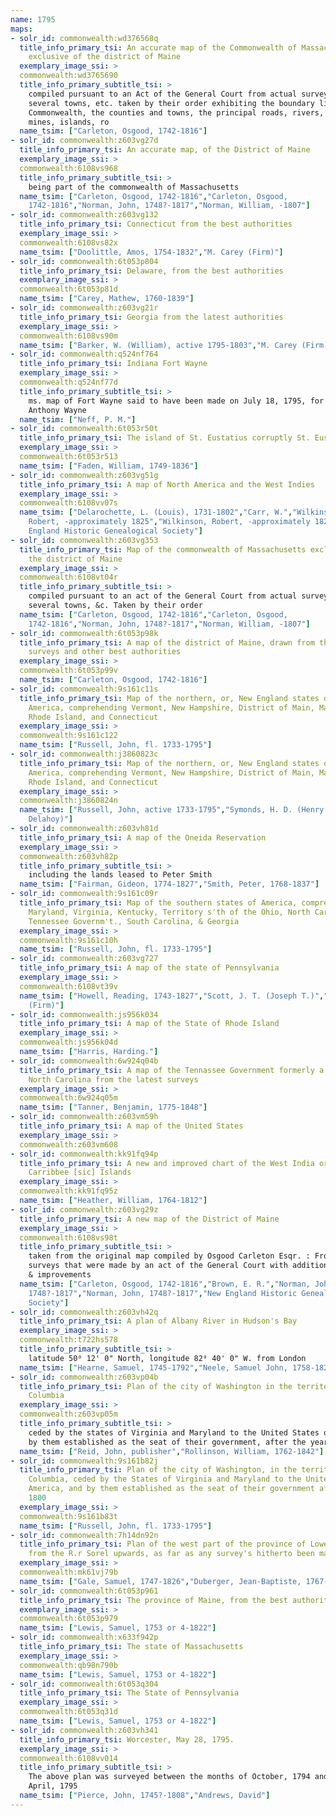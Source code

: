 ```yaml
---
name: 1795
maps:
- solr_id: commonwealth:wd376568q
  title_info_primary_tsi: An accurate map of the Commonwealth of Massachusetts
    exclusive of the district of Maine
  exemplary_image_ssi: > 
  commonwealth:wd3765690
  title_info_primary_subtitle_tsi: > 
    compiled pursuant to an Act of the General Court from actual surveys of the
    several towns, etc. taken by their order exhibiting the boundary lines of the
    Commonwealth, the counties and towns, the principal roads, rivers, mountains,
    mines, islands, ro
  name_tsim: ["Carleton, Osgood, 1742-1816"]
- solr_id: commonwealth:z603vg27d
  title_info_primary_tsi: An accurate map, of the District of Maine
  exemplary_image_ssi: > 
  commonwealth:6108vs968
  title_info_primary_subtitle_tsi: > 
    being part of the commonwealth of Massachusetts
  name_tsim: ["Carleton, Osgood, 1742-1816","Carleton, Osgood,
    1742-1816","Norman, John, 1748?-1817","Norman, William, -1807"]
- solr_id: commonwealth:z603vg132
  title_info_primary_tsi: Connecticut from the best authorities
  exemplary_image_ssi: > 
  commonwealth:6108vs82x
  name_tsim: ["Doolittle, Amos, 1754-1832","M. Carey (Firm)"]
- solr_id: commonwealth:6t053p804
  title_info_primary_tsi: Delaware, from the best authorities
  exemplary_image_ssi: > 
  commonwealth:6t053p81d
  name_tsim: ["Carey, Mathew, 1760-1839"]
- solr_id: commonwealth:z603vg21r
  title_info_primary_tsi: Georgia from the latest authorities
  exemplary_image_ssi: > 
  commonwealth:6108vs90m
  name_tsim: ["Barker, W. (William), active 1795-1803","M. Carey (Firm)"]
- solr_id: commonwealth:q524nf764
  title_info_primary_tsi: Indiana Fort Wayne
  exemplary_image_ssi: > 
  commonwealth:q524nf77d
  title_info_primary_subtitle_tsi: > 
    ms. map of Fort Wayne said to have been made on July 18, 1795, for General
    Anthony Wayne
  name_tsim: ["Neff, P. M."]
- solr_id: commonwealth:6t053r50t
  title_info_primary_tsi: The island of St. Eustatius corruptly St. Eustatia
  exemplary_image_ssi: > 
  commonwealth:6t053r513
  name_tsim: ["Faden, William, 1749-1836"]
- solr_id: commonwealth:z603vg51g
  title_info_primary_tsi: A map of North America and the West Indies
  exemplary_image_ssi: > 
  commonwealth:6108vv07s
  name_tsim: ["Delarochette, L. (Louis), 1731-1802","Carr, W.","Wilkinson,
    Robert, -approximately 1825","Wilkinson, Robert, -approximately 1825","New
    England Historic Genealogical Society"]
- solr_id: commonwealth:z603vg353
  title_info_primary_tsi: Map of the commonwealth of Massachusetts exclusive of
    the district of Maine
  exemplary_image_ssi: > 
  commonwealth:6108vt04r
  title_info_primary_subtitle_tsi: > 
    compiled pursuant to an act of the General Court from actual surveys of the
    several towns, &c. Taken by their order
  name_tsim: ["Carleton, Osgood, 1742-1816","Carleton, Osgood,
    1742-1816","Norman, John, 1748?-1817","Norman, William, -1807"]
- solr_id: commonwealth:6t053p98k
  title_info_primary_tsi: A map of the district of Maine, drawn from the latest
    surveys and other best authorities
  exemplary_image_ssi: > 
  commonwealth:6t053p99v
  name_tsim: ["Carleton, Osgood, 1742-1816"]
- solr_id: commonwealth:9s161c11s
  title_info_primary_tsi: Map of the northern, or, New England states of
    America, comprehending Vermont, New Hampshire, District of Main, Massachusetts,
    Rhode Island, and Connecticut
  exemplary_image_ssi: > 
  commonwealth:9s161c122
  name_tsim: ["Russell, John, fl. 1733-1795"]
- solr_id: commonwealth:j3860823c
  title_info_primary_tsi: Map of the northern, or, New England states of
    America, comprehending Vermont, New Hampshire, District of Main, Massachusetts,
    Rhode Island, and Connecticut
  exemplary_image_ssi: > 
  commonwealth:j3860824n
  name_tsim: ["Russell, John, active 1733-1795","Symonds, H. D. (Henry
    Delahoy)"]
- solr_id: commonwealth:z603vh81d
  title_info_primary_tsi: A map of the Oneida Reservation
  exemplary_image_ssi: > 
  commonwealth:z603vh82p
  title_info_primary_subtitle_tsi: > 
    including the lands leased to Peter Smith
  name_tsim: ["Fairman, Gideon, 1774-1827","Smith, Peter, 1768-1837"]
- solr_id: commonwealth:9s161c09r
  title_info_primary_tsi: Map of the southern states of America, comprehending
    Maryland, Virginia, Kentucky, Territory s'th of the Ohio, North Carolina,
    Tennessee Governm't., South Carolina, & Georgia
  exemplary_image_ssi: > 
  commonwealth:9s161c10h
  name_tsim: ["Russell, John, fl. 1733-1795"]
- solr_id: commonwealth:z603vg727
  title_info_primary_tsi: A map of the state of Pennsylvania
  exemplary_image_ssi: > 
  commonwealth:6108vt39v
  name_tsim: ["Howell, Reading, 1743-1827","Scott, J. T. (Joseph T.)","M. Carey
    (Firm)"]
- solr_id: commonwealth:js956k034
  title_info_primary_tsi: A map of the State of Rhode Island
  exemplary_image_ssi: > 
  commonwealth:js956k04d
  name_tsim: ["Harris, Harding."]
- solr_id: commonwealth:6w924q04b
  title_info_primary_tsi: A map of the Tennassee Government formerly a part of
    North Carolina from the latest surveys
  exemplary_image_ssi: > 
  commonwealth:6w924q05m
  name_tsim: ["Tanner, Benjamin, 1775-1848"]
- solr_id: commonwealth:z603vm59h
  title_info_primary_tsi: A map of the United States
  exemplary_image_ssi: > 
  commonwealth:z603vm608
- solr_id: commonwealth:kk91fq94p
  title_info_primary_tsi: A new and improved chart of the West India or
    Carribbee [sic] Islands
  exemplary_image_ssi: > 
  commonwealth:kk91fq95z
  name_tsim: ["Heather, William, 1764-1812"]
- solr_id: commonwealth:z603vg29z
  title_info_primary_tsi: A new map of the District of Maine
  exemplary_image_ssi: > 
  commonwealth:6108vs98t
  title_info_primary_subtitle_tsi: > 
    taken from the original map compiled by Osgood Carleton Esqr. : From the actual
    surveys that were made by an act of the General Court with additions corrections
    & improvements
  name_tsim: ["Carleton, Osgood, 1742-1816","Brown, E. R.","Norman, John,
    1748?-1817","Norman, John, 1748?-1817","New England Historic Genealogical
    Society"]
- solr_id: commonwealth:z603vh42q
  title_info_primary_tsi: A plan of Albany River in Hudson's Bay
  exemplary_image_ssi: > 
  commonwealth:t722hs578
  title_info_primary_subtitle_tsi: > 
    latitude 50⁰ 12' 0" North, longitude 82⁰ 40' 0" W. from London
  name_tsim: ["Hearne, Samuel, 1745-1792","Neele, Samuel John, 1758-1824"]
- solr_id: commonwealth:z603vp04b
  title_info_primary_tsi: Plan of the city of Washington in the territory of
    Columbia
  exemplary_image_ssi: > 
  commonwealth:z603vp05m
  title_info_primary_subtitle_tsi: > 
    ceded by the states of Virginia and Maryland to the United States of America and
    by them established as the seat of their government, after the year 1800
  name_tsim: ["Reid, John, publisher","Rollinson, William, 1762-1842"]
- solr_id: commonwealth:9s161b82j
  title_info_primary_tsi: Plan of the city of Washington, in the territory of
    Columbia, ceded by the States of Virginia and Maryland to the United States of
    America, and by them established as the seat of their government after the year
    1800
  exemplary_image_ssi: > 
  commonwealth:9s161b83t
  name_tsim: ["Russell, John, fl. 1733-1795"]
- solr_id: commonwealth:7h14dn92n
  title_info_primary_tsi: Plan of the west part of the province of Lower Canada
    from the R.r Sorel upwards, as far as any survey's hitherto been made
  exemplary_image_ssi: > 
  commonwealth:mk61vj79b
  name_tsim: ["Gale, Samuel, 1747-1826","Duberger, Jean-Baptiste, 1767-1821"]
- solr_id: commonwealth:6t053p961
  title_info_primary_tsi: The province of Maine, from the best authorities
  exemplary_image_ssi: > 
  commonwealth:6t053p979
  name_tsim: ["Lewis, Samuel, 1753 or 4-1822"]
- solr_id: commonwealth:x633f942p
  title_info_primary_tsi: The state of Massachusetts
  exemplary_image_ssi: > 
  commonwealth:qb98n790b
  name_tsim: ["Lewis, Samuel, 1753 or 4-1822"]
- solr_id: commonwealth:6t053q304
  title_info_primary_tsi: The State of Pennsylvania
  exemplary_image_ssi: > 
  commonwealth:6t053q31d
  name_tsim: ["Lewis, Samuel, 1753 or 4-1822"]
- solr_id: commonwealth:z603vh341
  title_info_primary_tsi: Worcester, May 28, 1795.
  exemplary_image_ssi: > 
  commonwealth:6108vv014
  title_info_primary_subtitle_tsi: > 
    The above plan was surveyed between the months of October, 1794 and the month of
    April, 1795
  name_tsim: ["Pierce, John, 1745?-1808","Andrews, David"]
---
```

